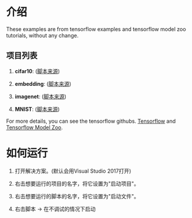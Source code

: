 # 介绍

These examples are from tensorflow examples and tensorflow model zoo tutorials, without any change.

## 项目列表

1. **cifar10**: ([脚本来源](https://github.com/tensorflow/models/tree/master/tutorials/image/cifar10))

2. **embedding**: ([脚本来源](https://github.com/tensorflow/tensorflow/tree/master/tensorflow/examples/tutorials/word2vec))

3. **imagenet**: ([脚本来源](https://github.com/tensorflow/models/tree/master/tutorials/image/imagenet))

4. **MNIST**: ([脚本来源](https://github.com/tensorflow/models/tree/master/tutorials/image/mnist))

For more details, you can see the tensorflow githubs. [Tensorflow](https://github.com/tensorflow/tensorflow) and [Tensorflow Model Zoo](https://github.com/tensorflow/models).

# 如何运行

1. 打开解决方案。(默认会用Visual Studio 2017打开)

2. 右击想要运行的项目的名字，将它设置为"启动项目"。

3. 右击想要运行的脚本的名字，将它设置为"启动文件"。

4. 右击脚本 -> 在不调试的情况下启动